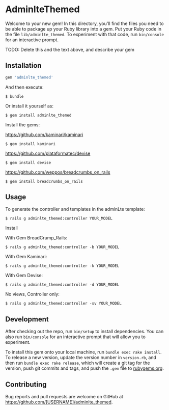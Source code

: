# AdminlteThemed

Welcome to your new gem! In this directory, you'll find the files you need to be able to package up your Ruby library into a gem. Put your Ruby code in the file `lib/adminlte_themed`. To experiment with that code, run `bin/console` for an interactive prompt.

TODO: Delete this and the text above, and describe your gem

## Installation

```ruby
gem 'adminlte_themed'
```

And then execute:

    $ bundle

Or install it yourself as:

    $ gem install adminlte_themed
    

Install the gems:
  
https://github.com/kaminari/kaminari

    $ gem install kaminari

https://github.com/plataformatec/devise

    $ gem install devise

https://github.com/weppos/breadcrumbs_on_rails

    $ gem install breadcrumbs_on_rails

## Usage

To generate the controller and templates in the adminLte template:

    $ rails g adminlte_themed:controller YOUR_MODEL

Install 

With Gem BreadCrump_Rails:

    $ rails g adminlte_themed:controller -b YOUR_MODEL

With Gem Kaminari:

    $ rails g adminlte_themed:controller -k YOUR_MODEL

With Gem Devise:

    $ rails g adminlte_themed:controller -d YOUR_MODEL

No views, Controller only:

    $ rails g adminlte_themed:controller -sv YOUR_MODEL


## Development

After checking out the repo, run `bin/setup` to install dependencies. You can also run `bin/console` for an interactive prompt that will allow you to experiment.

To install this gem onto your local machine, run `bundle exec rake install`. To release a new version, update the version number in `version.rb`, and then run `bundle exec rake release`, which will create a git tag for the version, push git commits and tags, and push the `.gem` file to [rubygems.org](https://rubygems.org).

## Contributing

Bug reports and pull requests are welcome on GitHub at https://github.com/[USERNAME]/adminlte_themed.

